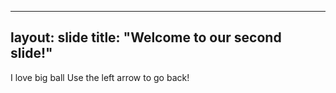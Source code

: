 ---
layout: slide
title: "Welcome to our second slide!"
--
I love big ball
Use the left arrow to go back!
